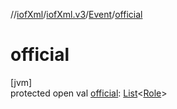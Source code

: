 //[iofXml](../../../index.md)/[iofXml.v3](../index.md)/[Event](index.md)/[official](official.md)

# official

[jvm]\
protected open val [official](official.md): [List](https://docs.oracle.com/javase/8/docs/api/java/util/List.html)<[Role](../-role/index.md)>
